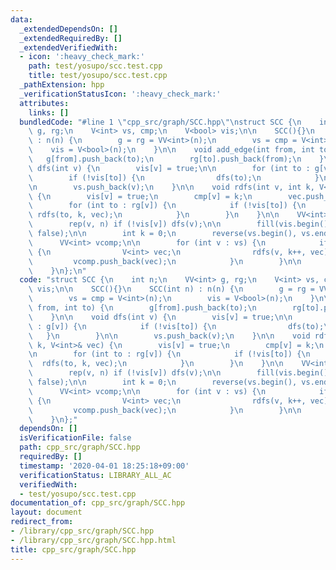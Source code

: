 ```yaml
---
data:
  _extendedDependsOn: []
  _extendedRequiredBy: []
  _extendedVerifiedWith:
  - icon: ':heavy_check_mark:'
    path: test/yosupo/scc.test.cpp
    title: test/yosupo/scc.test.cpp
  _pathExtension: hpp
  _verificationStatusIcon: ':heavy_check_mark:'
  attributes:
    links: []
  bundledCode: "#line 1 \"cpp_src/graph/SCC.hpp\"\nstruct SCC {\n    int n;\n    VV<int>\
    \ g, rg;\n    V<int> vs, cmp;\n    V<bool> vis;\n\n    SCC(){}\n    SCC(int n)\
    \ : n(n) {\n        g = rg = VV<int>(n);\n        vs = cmp = V<int>(n);\n    \
    \    vis = V<bool>(n);\n    }\n\n    void add_edge(int from, int to) {\n     \
    \   g[from].push_back(to);\n        rg[to].push_back(from);\n    }\n\n    void\
    \ dfs(int v) {\n        vis[v] = true;\n\n        for (int to : g[v]) {\n    \
    \        if (!vis[to]) {\n                dfs(to);\n            }\n        }\n\
    \n        vs.push_back(v);\n    }\n\n    void rdfs(int v, int k, V<int>& vec)\
    \ {\n        vis[v] = true;\n        cmp[v] = k;\n        vec.push_back(v);\n\n\
    \        for (int to : rg[v]) {\n            if (!vis[to]) {\n               \
    \ rdfs(to, k, vec);\n            }\n        }\n    }\n\n    VV<int> calc() {\n\
    \        rep(v, n) if (!vis[v]) dfs(v);\n\n        fill(vis.begin(), vis.end(),\
    \ false);\n\n        int k = 0;\n        reverse(vs.begin(), vs.end());\n\n  \
    \      VV<int> vcomp;\n\n        for (int v : vs) {\n            if (!vis[v])\
    \ {\n                V<int> vec;\n                rdfs(v, k++, vec);\n       \
    \         vcomp.push_back(vec);\n            }\n        }\n\n        return vcomp;\n\
    \    }\n};\n"
  code: "struct SCC {\n    int n;\n    VV<int> g, rg;\n    V<int> vs, cmp;\n    V<bool>\
    \ vis;\n\n    SCC(){}\n    SCC(int n) : n(n) {\n        g = rg = VV<int>(n);\n\
    \        vs = cmp = V<int>(n);\n        vis = V<bool>(n);\n    }\n\n    void add_edge(int\
    \ from, int to) {\n        g[from].push_back(to);\n        rg[to].push_back(from);\n\
    \    }\n\n    void dfs(int v) {\n        vis[v] = true;\n\n        for (int to\
    \ : g[v]) {\n            if (!vis[to]) {\n                dfs(to);\n         \
    \   }\n        }\n\n        vs.push_back(v);\n    }\n\n    void rdfs(int v, int\
    \ k, V<int>& vec) {\n        vis[v] = true;\n        cmp[v] = k;\n        vec.push_back(v);\n\
    \n        for (int to : rg[v]) {\n            if (!vis[to]) {\n              \
    \  rdfs(to, k, vec);\n            }\n        }\n    }\n\n    VV<int> calc() {\n\
    \        rep(v, n) if (!vis[v]) dfs(v);\n\n        fill(vis.begin(), vis.end(),\
    \ false);\n\n        int k = 0;\n        reverse(vs.begin(), vs.end());\n\n  \
    \      VV<int> vcomp;\n\n        for (int v : vs) {\n            if (!vis[v])\
    \ {\n                V<int> vec;\n                rdfs(v, k++, vec);\n       \
    \         vcomp.push_back(vec);\n            }\n        }\n\n        return vcomp;\n\
    \    }\n};"
  dependsOn: []
  isVerificationFile: false
  path: cpp_src/graph/SCC.hpp
  requiredBy: []
  timestamp: '2020-04-01 18:25:18+09:00'
  verificationStatus: LIBRARY_ALL_AC
  verifiedWith:
  - test/yosupo/scc.test.cpp
documentation_of: cpp_src/graph/SCC.hpp
layout: document
redirect_from:
- /library/cpp_src/graph/SCC.hpp
- /library/cpp_src/graph/SCC.hpp.html
title: cpp_src/graph/SCC.hpp
---
```

